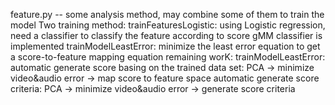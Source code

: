 feature.py -- some analysis method, may combine some of them to train the model
Two training method:
    trainFeaturesLogistic: using Logistic regression, need a classifier to classify the feature according to score
                            gMM classifier is implemented
    trainModelLeastError: minimize the least error equation to get a score-to-feature mapping equation
    remaining worK:
        trainModelLeastError: automatic generate score basing on the trained data set: PCA -> minimize video&audio error -> map score to feature space
                              automatic generate score criteria: PCA -> minimize video&audio error -> generate score criteria
